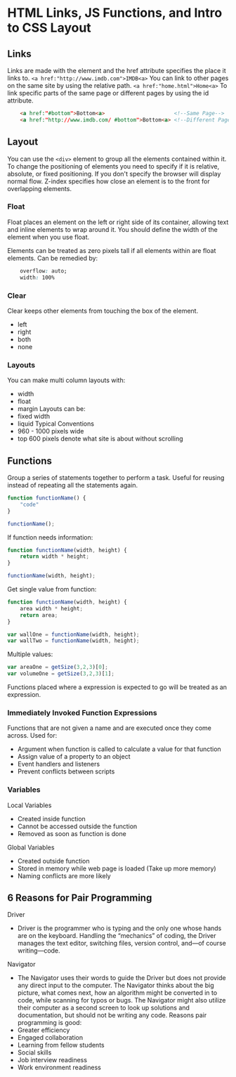 # HTML Links, JS Functions, and Intro to CSS Layout
## Links
Links are made with the <a> element and the href attribute specifies the place it links to.
```<a href:"http://www.imdb.com">IMDB<a>```
You can link to other pages on the same site by using the relative path.
```<a href:"home.html">Home<a>```
To link specific parts of the same page or different pages by using the id attribute.
```html
    <a href:"#bottom">Bottom<a>                      <!--Same Page-->
    <a href:"http://www.imdb.com/ #bottom">Bottom<a> <!--Different Page-->
```
## Layout
You can use the ```<div>``` element to group all the elements contained within it.
To change the positioning of elements you need to specify if it is relative, absolute, or fixed positioning. If you don't specify the browser will display normal flow. Z-index specifies how close an element is to the front for overlapping elements.
### Float
Float places an element on the left or right side of its container, allowing text and inline elements to wrap around it. You should define the width of the element when you use float.

Elements can be treated as zero pixels tall if all elements within are float elements.
Can be remedied by:
``` css
    overflow: auto;
    width: 100%
```
### Clear 
Clear keeps other elements from touching the box of the element.
- left
- right
- both
- none
### Layouts
You can make multi column layouts with:
- width
- float
- margin
Layouts can be:
- fixed width
- liquid
Typical Conventions
- 960 - 1000 pixels wide
- top 600 pixels denote what site is about without scrolling
## Functions
Group a series of statements together to perform a task. Useful for reusing instead of repeating all the statements again.
```js
function functionName() {
    "code"
}

functionName();
```
If function needs information:
```js
function functionName(width, height) {
    return width * height;
}

functionName(width, height);
```
Get single value from function:
```js
function functionName(width, height) {
    area width * height;
    return area;
}

var wallOne = functionName(width, height);
var wallTwo = functionName(width, height);
```
Multiple values:
```js
var areaOne = getSize(3,2,3)[0];
var volumeOne = getSize(3,2,3)[1];
```
Functions placed where a expression is expected to go will be treated as an expression.
### Immediately Invoked Function Expressions
Functions that are not given a name and are executed once they come across.
Used for:
- Argument when function is called to calculate a value for that function
- Assign value of a property to an object
- Event handlers and listeners
- Prevent conflicts between scripts
### Variables
Local Variables 
- Created inside function
- Cannot be accessed outside the function
- Removed as soon as function is done
        
Global Variables 
- Created outside function
- Stored in memory while web page is loaded (Take up more memory)
- Naming conflicts are more likely
## 6 Reasons for Pair Programming
Driver
- Driver is the programmer who is typing and the only one whose hands are on the keyboard. Handling the “mechanics” of coding, the Driver manages the text editor, switching files, version control, and—of course writing—code.
        
Navigator
- The Navigator uses their words to guide the Driver but does not provide any direct input to the computer. The Navigator thinks about the big picture, what comes next, how an algorithm might be converted in to code, while scanning for typos or bugs. The Navigator might also utilize their computer as a second screen to look up solutions and documentation, but should not be writing any code.
Reasons pair programming is good:
- Greater efficiency
- Engaged collaboration
- Learning from fellow students
- Social skills
- Job interview readiness
- Work environment readiness 
